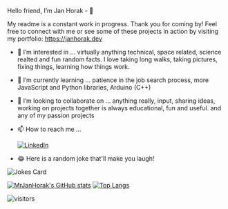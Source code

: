 Hello friend, I’m Jan Horak - 👋

My readme is a constant work in progress. Thank you for coming by! Feel free to connect with me or see some of these projects in action by visiting my portfolio: https://janhorak.dev

- 👀 I’m interested in ...
      virtually anything technical, space related, science realted and fun random facts. I love taking long walks, taking pictures, fixing things, learning how things work.
  
- 🌱 I’m currently learning ...
      patience in the job search process, more JavaScript and Python libraries, Arduino (C++)

- 💞️ I’m looking to collaborate on ...
      anything really, input, sharing ideas, working on projects together is always educational, fun and useful. 
      and any of my passion projects
  
- 📫 How to reach me ...

     [![LinkedIn](https://img.shields.io/badge/linkedin-%230077B5.svg?style=for-the-badge&logo=linkedin&logoColor=white)](https://www.linkedin.com/in/jan-horak/)
     
     
- 😂 Here is a random joke that'll make you laugh!

![Jokes Card](https://readme-jokes.vercel.app/api)


[![MrJanHorak's GitHub stats](https://github-readme-stats.vercel.app/api?username=MrJanHorak&theme=radical&count_private=true)](https://https://github.com/anuraghazra/github-readme-stats)
[![Top Langs](https://github-readme-stats.vercel.app/api/top-langs/?username=MrJanHorak&theme=radical&count_private=true&layout=compact&hide=PLpgSQL)](https://github.com/anuraghazra/github-readme-stats)

![visitors](https://visitor-badge.deta.dev/badge?page_id=MrJanHorak&left_color=red&right_color=green)

<!---
MrJanHorak/MrJanHorak is a ✨ special ✨ repository because its `README.md` (this file) appears on your GitHub profile.
You can click the Preview link to take a look at your changes.
--->
